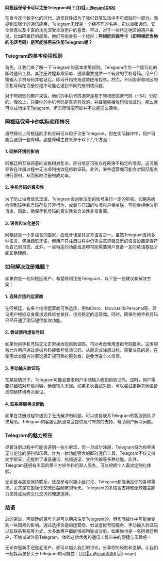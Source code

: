 **阿根廷保号卡可以注册Telegram吗？[[TG💪+ @esim1088](https://t.me/s/esim1088)]**

在当今这个数字化的时代，通讯软件成为了我们日常生活中不可或缺的一部分。而提到国际化的通讯应用，Telegram无疑是一个绕不开的名字。它以加密通讯、安全性高以及丰富的功能深受全球用户的喜爱。不过，对于一些特定地区的用户来说，比如阿根廷的居民，他们可能会有一个疑问：**阿根廷的保号卡（即阿根廷当地的电话号码）是否能够用来注册Telegram呢？**

### Telegram的基本使用规则

首先，让我们来了解一下Telegram的基本使用规则。Telegram作为一个国际化的即时通讯工具，其注册过程非常简单，通常需要提供一个有效的手机号码。用户只需输入手机号码并验证后，即可开始使用这款应用程序。然而，不同国家和地区的手机号码在注册过程中可能会遇到不同的限制或问题。

对于阿根廷的用户来说，他们的手机号码通常是基于阿根廷国家代码（+54）分配的。理论上，只要你的手机号码是真实有效的，并且能够接收短信验证码，那么就可以成功注册Telegram。但实际情况可能并不总是这么简单。

### 阿根廷保号卡的实际使用情况

虽然理论上阿根廷的手机号码可以用于注册Telegram，但在实际操作中，用户可能会遇到一些障碍。这些障碍主要来源于以下几个方面：

#### 1. **网络环境的影响**
阿根廷的互联网基础设施相对复杂，部分地区可能存在网络不稳定的情况。这可能导致在注册过程中无法顺利接收短信验证码。此外，某些运营商可能会对国际服务进行限制，从而影响注册的成功率。

#### 2. **手机号码的真实性**
为了防止垃圾信息泛滥，Telegram会对新注册的账号进行一定的审核。如果系统检测到该手机号码存在异常行为，或者与已知的垃圾账户相关联，可能会拒绝注册请求。因此，确保手机号码的真实性和合法性非常重要。

#### 3. **语言和文化差异**
阿根廷是一个多语言的国家，西班牙语是其官方语言之一。虽然Telegram支持多种语言，包括西班牙语，但用户在注册过程中仍需注意界面显示的语言设置是否符合自己的习惯。此外，一些特定的功能或选项可能需要用户具备一定的英语基础才能正确理解。

### 如何解决注册难题？

如果你是一名阿根廷用户，希望顺利注册Telegram，以下是一些建议和解决方案：

#### 1. **选择合适的运营商**
在阿根廷，有多个电信运营商可供选择，例如Claro、Movistar和Personal等。建议用户根据自身需求选择信誉良好、信号稳定的运营商。同时，确保你的手机号码已经开通了国际短信接收功能。

#### 2. **尝试使用虚拟号码**
如果你的手机号码无法正常接收短信验证码，可以考虑使用虚拟号码服务。这类服务允许用户通过虚拟号码接收短信验证码，从而完成注册过程。需要注意的是，在使用此类服务时要选择正规可靠的服务商，避免泄露个人信息。

#### 3. **手动输入验证码**
在某些情况下，Telegram可能会要求用户手动输入收到的验证码。这时，用户需要仔细核对短信内容，确保输入无误。如果多次尝试失败，可以尝试更换其他设备或网络环境再次尝试。

#### 4. **联系客服寻求帮助**
如果在注册过程中遇到了无法解决的问题，可以直接联系Telegram的客服团队寻求帮助。Telegram的客服团队通常会提供及时有效的支持，帮助用户解决问题。

### Telegram的魅力所在

尽管注册过程中可能会遇到一些小麻烦，但一旦成功注册，Telegram将为你带来无与伦比的便利和乐趣。作为一款功能强大的即时通讯工具，Telegram不仅支持文字聊天，还提供了语音通话、视频通话、文件传输等多种功能。此外，Telegram还拥有丰富的第三方插件和机器人服务，可以根据个人需求定制化体验。

无论是与朋友保持联系，还是参与兴趣小组讨论，Telegram都能满足你的各种需求。尤其是在国际化交流日益频繁的今天，Telegram的多语言支持和全球覆盖能力使其成为跨文化交流的理想选择。

### 结语

总的来说，阿根廷的保号卡是可以用来注册Telegram的，但实际操作中可能会受到一些因素的影响。通过选择合适的运营商、尝试虚拟号码服务、手动输入验证码以及联系客服等方式，大多数用户都能够顺利完成注册。如果你也是一名阿根廷用户，不妨试试注册Telegram，体验这款优秀的通讯工具带来的便捷与乐趣吧！

无论你是新手还是老用户，都可以加入我们的讨论，分享你的经验和见解。让我们一起探索更多关于Telegram的可能性！[[TG💪+ @esim1088](https://t.me/s/esim1088) ![Image](https://i.postimg.cc/4NQfJmqS/Snipaste-2025-05-13-00-14-12.png)]